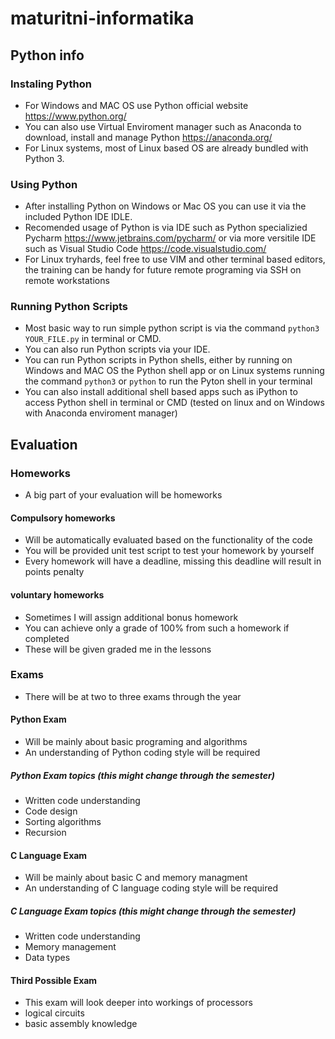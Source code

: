 # maturitni-informatika

## Python info

### Instaling Python
  - For Windows and MAC OS use Python official website https://www.python.org/
  - You can also use Virtual Enviroment manager such as Anaconda to download, install and manage Python https://anaconda.org/
  - For Linux systems, most of Linux based OS are already bundled with Python 3.

### Using Python
  - After installing Python on Windows or Mac OS you can use it via the included Python IDE IDLE.
  - Recomended usage of Python is via IDE such as Python specializied Pycharm https://www.jetbrains.com/pycharm/ or via more versitile IDE such as Visual Studio Code https://code.visualstudio.com/
  - For Linux tryhards, feel free to use VIM and other terminal based editors, the training can be handy for future remote programing via SSH on remote workstations

### Running Python Scripts
  - Most basic way to run simple python script is via the command `python3 YOUR_FILE.py` in terminal or CMD.
  - You can also run Python scripts via your IDE.
  - You can run Python scripts in Python shells, either by running on Windows and MAC OS the Python shell app or on Linux systems running the command `python3` or `python` to run the Pyton shell in your terminal
  - You can also install additional shell based apps such as iPython to access Python shell in terminal or CMD (tested on linux and on Windows with Anaconda enviroment manager)

## Evaluation

### Homeworks
  - A big part of your evaluation will be homeworks
#### Compulsory homeworks
  - Will be automatically evaluated based on the functionality of the code
  - You will be provided unit test script to test your homework by yourself
  - Every homework will have a deadline, missing this deadline will result in points penalty
#### voluntary homeworks
  - Sometimes I will assign additional bonus homework
  - You can achieve only a grade of 100% from such a homework if completed
  - These will be given graded me in the lessons

### Exams
  - There will be at two to three exams through the year

#### Python Exam
  - Will be mainly about basic programing and algorithms
  - An understanding of Python coding style will be required

##### Python Exam topics (this might change through the semester)
  - Written code understanding
  - Code design
  - Sorting algorithms
  - Recursion

#### C Language Exam
  - Will be mainly about basic C and memory managment
  - An understanding of C language coding style will be required

##### C Language Exam topics (this might change through the semester)
  - Written code understanding
  - Memory management
  - Data types

#### Third Possible Exam
  - This exam will look deeper into workings of processors
  - logical circuits
  - basic assembly knowledge